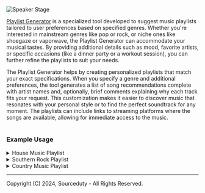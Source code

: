 ![Speaker Stage](https://github.com/sourceduty/Playlist_Generator/assets/123030236/bd9009f0-80f1-4c1c-8583-7b8673e8659c)

[Playlist Generator](https://chat.openai.com/g/g-LWZsOgU8X-playlist-generator) is a specialized tool developed to suggest music playlists tailored to user preferences based on specified genres. Whether you're interested in mainstream genres like pop or rock, or niche ones like shoegaze or vaporwave, the Playlist Generator can accommodate your musical tastes. By providing additional details such as mood, favorite artists, or specific occasions (like a dinner party or a workout session), you can further refine the playlists to suit your needs.

The Playlist Generator helps by creating personalized playlists that match your exact specifications. When you specify a genre and additional preferences, the tool generates a list of song recommendations complete with artist names and, optionally, brief comments explaining why each track fits your request. This customization makes it easier to discover music that resonates with your personal style or to find the perfect soundtrack for any moment. The playlists can include links to streaming platforms where the songs are available, allowing for immediate access to the music.

#
### Example Usage

<details><summary>House Music Playlist</summary>
<br>

1. "Music Sounds Better with You" by Stardust - A timeless house anthem that never fails to get people moving.
2. "Can't Get Enough" by Soulsearcher - This track's infectious groove exemplifies the soulful side of house music.
3. "Look Right Through (MK Vocal Edit)" by Storm Queen - A modern classic with deep, punchy beats and mesmerizing vocals.
4. "Your Love" by Mark Knight - A track that blends classic house elements with contemporary energy.
5. "Make Luv" by Room 5 feat. Oliver Cheatham - Brings a funky, upbeat vibe that's quintessential for any house music playlist.
6. "Cola" by CamelPhat & Elderbrook - Known for its smooth flow and deep, pulsing basslines.
7. "Latch" by Disclosure feat. Sam Smith - Blends pop sensibilities with house beats, creating a crossover hit.
8. "Finally" by Kings of Tomorrow - A soulful and uplifting track that's a staple in any house collection.
9. "Strobe" by deadmau5 - Though more on the progressive house side, it's a beautiful, building track that captures a wide range of emotions.
10. "Free (Mood II Swing Extended Vocal Mix)" by Ultra Naté - This classic is all about empowerment and euphoria, ideal for lifting spirits on the dance floor.

<br>    
</details>

<details><summary>Southern Rock Playlist</summary>
<br>

1. "Sweet Home Alabama" - Lynyrd Skynyrd
   - A timeless anthem that embodies the Southern rock spirit.

2. "Ramblin' Man" - The Allman Brothers Band
   - Another iconic track that complements the musical style of Lynyrd Skynyrd.

3. "La Grange" - ZZ Top
   - A gritty, blues-infused track that fits well with the Southern rock theme.

4. "Flirtin' with Disaster" - Molly Hatchet
   - A high-energy song that's perfect for fans of Lynyrd Skynyrd’s guitar-driven sound.

5. "Hold On Loosely" - .38 Special
   - Captures the classic rock feel with a catchy hook.

6. "Mississippi Queen" - Mountain
   - A hard rock staple that shares the raw energy of Lynyrd Skynyrd's music.

7. "Simple Man" - Lynyrd Skynyrd
   - A profound and moving track, showcasing the band’s range and emotional depth.

8. "Heard It in a Love Song" - The Marshall Tucker Band
   - Adds a touch of country flair, aligning well with the Southern rock genre.

9. "Green Grass and High Tides" - The Outlaws
   - Known for its impressive guitar work, fitting for any Lynyrd Skynyrd fan.

10. "Gimme Three Steps" - Lynyrd Skynyrd
    - A storytelling masterpiece with engaging lyrics and vibrant guitars.

<br>    
</details>

<details><summary>Country Music Playlist</summary>
<br>

1. "Tennessee Whiskey" - Chris Stapleton
   - A smooth, soulful track that's perfect for unwinding.

2. "The House That Built Me" - Miranda Lambert
   - An emotional song that tugs at the heartstrings, great for reflective moments.

3. "Before He Cheats" - Carrie Underwood
   - An empowering anthem for anyone who's felt betrayed.

4. "God’s Country" - Blake Shelton
   - A powerful song that evokes the grandeur of rural life.

5. "Starting Over" - Chris Stapleton
   - Ideal for those moments of new beginnings and fresh starts.

6. "Fancy Like" - Walker Hayes
   - Upbeat and fun, perfect for a light-hearted evening or a drive.

7. "Wagon Wheel" - Darius Rucker
   - A feel-good song that's a singalong favorite.

8. "Need You Now" - Lady Antebellum
   - A song about longing and connection, great for late nights.

9. "Tequila" - Dan + Shay
   - Smooth and melodic, it's a nice pick-me-up.

10. "Jolene" - Dolly Parton
    - A timeless classic with its compelling narrative and memorable melody.

<br>    
</details>

***
Copyright (C) 2024, Sourceduty - All Rights Reserved.
